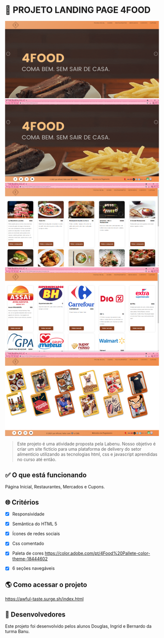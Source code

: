 # 🍔 PROJETO LANDING PAGE 4FOOD

![Printscreen do projeto](/img/readme.png)
![Printscreen do projeto](/img/readme-2.png)
![Printscreen do projeto](/img/readme-3.png)
![Printscreen do projeto](/img/readme-4.png)
![Printscreen do projeto](/img/readme-5.png)

> Este projeto é uma atividade proposta pela Labenu. Nosso objetivo é criar um site fictício para uma plataforma de delivery do setor alimentício utilizando as tecnologias html, css e javascript aprendidas no curso até então.



## ✅ O que está funcionando

Página Inicial, Restaurantes, Mercados e Cupons.


## 🌐 Critérios

- [x] Responsividade
- [x] Semântica do HTML 5
- [x] Ícones de redes sociais
- [x] Css comentado
- [x] Paleta de cores <https://color.adobe.com/pt/4Food%20Pallete-color-theme-18444602>
- [x] 6 seções navegáveis



## 🌎 Como acessar o projeto

<https://awful-taste.surge.sh/index.html>



## 🤝 Desenvolvedores

Este projeto foi desenvolvido pelos alunos Douglas, Ingrid e Bernardo da turma Banu.
